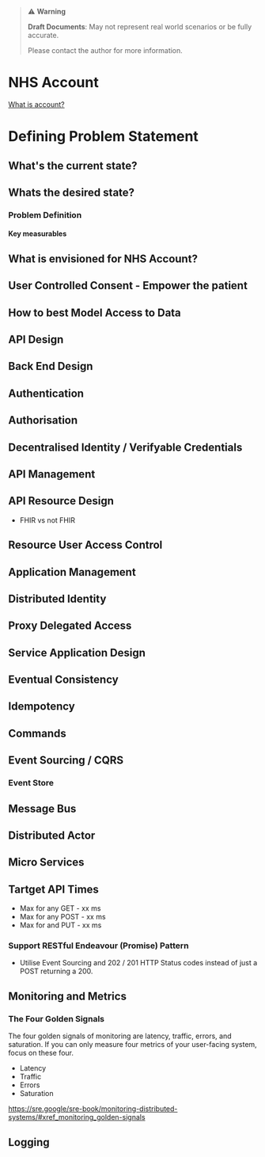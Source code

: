 > ⚠️ **Warning**
>  
> **Draft Documents**: May not represent real world scenarios or be fully accurate.
>
> Please contact the author for more information.


# NHS Account

[What is account?][what-is-account]



# Defining Problem Statement

## What's the current state?

## Whats the desired state?

### Problem Definition

#### Key measurables

## What is envisioned for NHS Account?



## User Controlled Consent - Empower the patient

## How to best Model Access to Data 

## API Design

## Back End Design

## Authentication

## Authorisation

## Decentralised Identity / Verifyable Credentials

## API Management

## API Resource Design
- FHIR vs not FHIR

## Resource User Access Control

## Application Management

## Distributed Identity

## Proxy Delegated Access

## Service Application Design

## Eventual Consistency

## Idempotency

## Commands

## Event Sourcing / CQRS

### Event Store

## Message Bus

## Distributed Actor

## Micro Services

## Tartget API Times
- Max for any GET - xx ms
- Max for any POST - xx ms
- Max for and PUT - xx ms

### Support RESTful Endeavour (Promise) Pattern
- Utilise Event Sourcing and 202 / 201 HTTP Status codes instead of just a POST returning a 200.

## Monitoring and Metrics

### The Four Golden Signals
The four golden signals of monitoring are latency, traffic, errors, and saturation. If you can only measure four metrics of your user-facing system, focus on these four.

- Latency
- Traffic
- Errors
- Saturation

https://sre.google/sre-book/monitoring-distributed-systems/#xref_monitoring_golden-signals

## Logging 


[what-is-account]: what-is-account.md "What is account"